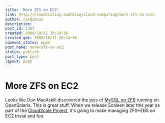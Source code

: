 ```yaml
---
title: 'More ZFS on EC2'
link: http://cloudscaling.com/blog/cloud-computing/more-zfs-on-ec2/
author: randybias
description: 
post_id: 2363
created: 2008/10/11 20:14:36
created_gmt: 2008/10/11 20:14:36
comment_status: open
post_name: more-zfs-on-ec2
status: publish
post_type: post
layout: post
---
```


# More ZFS on EC2

Looks like Don MacAskill discovered the joys of [MySQL on ZFS](http://blogs.smugmug.com/don/2008/10/10/success-with-opensolaris-zfs-mysql-in-production/) running on OpenSolaris. This is great stuff. When we release Scaleen later this year as part of the [CloudScale Project](http://neotactics.com/cloudscale), it's going to make managing ZFS+EBS on EC2 trivial and fun.